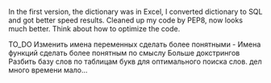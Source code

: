 In the first version, the dictionary was in Excel, I converted dictionary to SQL and got better speed results.
Cleaned up my code by PEP8, now looks much better.
Think about how to optimize the code.

TO_DO
Изменить имена переменных сделать более понятными -
Имена функций сделать более понятным по смыслу
Больше докстрингов
Разбить базу слов по таблицам букв для оптимального поиска слов.
дел много времени мало...